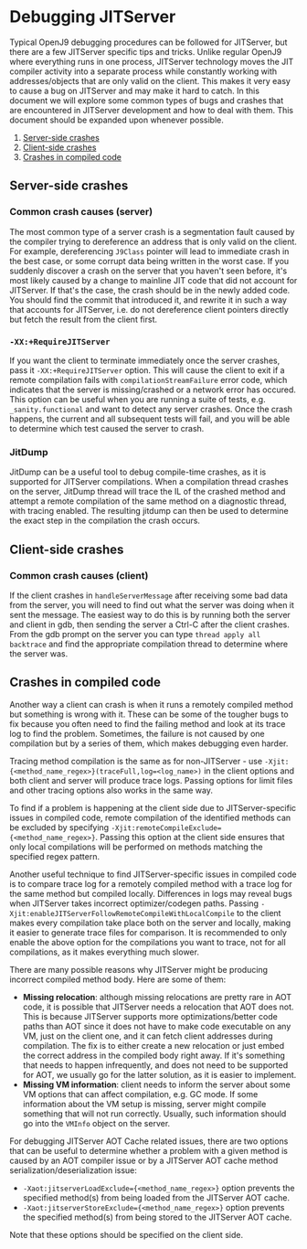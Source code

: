 <!--
Copyright IBM Corp. and others 2018

This program and the accompanying materials are made available under
the terms of the Eclipse Public License 2.0 which accompanies this
distribution and is available at https://www.eclipse.org/legal/epl-2.0/
or the Apache License, Version 2.0 which accompanies this distribution and
is available at https://www.apache.org/licenses/LICENSE-2.0.

This Source Code may also be made available under the following
Secondary Licenses when the conditions for such availability set
forth in the Eclipse Public License, v. 2.0 are satisfied: GNU
General Public License, version 2 with the GNU Classpath
Exception [1] and GNU General Public License, version 2 with the
OpenJDK Assembly Exception [2].

[1] https://www.gnu.org/software/classpath/license.html
[2] https://openjdk.org/legal/assembly-exception.html

SPDX-License-Identifier: EPL-2.0 OR Apache-2.0 OR GPL-2.0-only WITH Classpath-exception-2.0 OR GPL-2.0-only WITH OpenJDK-assembly-exception-1.0
-->

# Debugging JITServer

Typical OpenJ9 debugging procedures can be followed for JITServer, but there are a few JITServer specific tips and tricks.
Unlike regular OpenJ9 where everything runs in one process, JITServer technology moves the JIT compiler activity into a separate process while constantly
working with addresses/objects that are only valid on the client. This makes it very easy to cause a bug on JITServer and may make it hard to catch.
In this document we will explore some common types of bugs and crashes that are encountered in JITServer development and how to deal with them.
This document should be expanded upon whenever possible.

1. [Server-side crashes](#server-side-crashes)
2. [Client-side crashes](#client-side-crashes)
3. [Crashes in compiled code](#crashes-in-compiled-code)

## Server-side crashes

### Common crash causes (server)

The most common type of a server crash is a segmentation fault caused by the compiler trying to dereference an address that is only valid on the client.
For example, dereferencing `J9Class` pointer will lead to immediate crash in the best case, or some corrupt data being written in the worst case.
If you suddenly discover a crash on the server that you haven't seen before, it's most likely caused by a change to mainline JIT code that did not account
for JITServer. If that's the case, the crash should be in the newly added code. You should find the commit that introduced it, and rewrite it in such a way
that accounts for JITServer, i.e. do not dereference client pointers directly but fetch the result from the client first.

### `-XX:+RequireJITServer`

If you want the client to terminate immediately once the server crashes, pass it `-XX:+RequireJITServer` option. This will cause the client
to exit if a remote compilation fails with `compilationStreamFailure` error code, which indicates that the server is missing/crashed or a network error has occured.
This option can be useful when you are running a suite of tests, e.g. `_sanity.functional` and want to detect any server crashes. Once the crash happens,
the current and all subsequent tests will fail, and you will be able to determine which test caused the server to crash.

### JitDump

JitDump can be a useful tool to debug compile-time crashes, as it is supported for JITServer compilations.
When a compilation thread crashes on the server, JitDump thread will trace the IL of the crashed method and attempt a remote compilation of the same method on a diagnostic thread, with tracing enabled. The resulting jitdump can then be used to determine the exact step in the compilation the crash occurs.

## Client-side crashes

### Common crash causes (client)

If the client crashes in `handleServerMessage` after receiving some bad data from the server, you will need to find out what the server was doing when it sent the message. The easiest way to do this is by running both the server and client in gdb, then sending the server a Ctrl-C after the client crashes. From the gdb prompt on the server you can type `thread apply all backtrace` and find the appropriate compilation thread to determine where the server was.

## Crashes in compiled code

Another way a client can crash is when it runs a remotely compiled method but something is wrong with it. These can be some of the tougher bugs to fix
because you often need to find the failing method and look at its trace log to find the problem. Sometimes, the failure is not caused by one compilation
but by a series of them, which makes debugging even harder.

Tracing method compilation is the same as for non-JITServer - use `-Xjit:{<method_name_regex>}(traceFull,log=<log_name>)` in the client options and both client
and server will produce trace logs. Passing options for limit files and other tracing options also works in the same way.

To find if a problem is happening at the client side due to JITServer-specific issues in compiled code, remote compilation of the identified methods can be excluded by specifying `-Xjit:remoteCompileExclude={<method_name_regex>}`. Passing this option at the client side ensures that only local compilations will be performed on methods matching the specified regex pattern.

Another useful technique to find JITServer-specific issues in compiled code is to compare trace log for a remotely compiled method
with a trace log for the same method but compiled locally.
Differences in logs may reveal bugs when JITServer takes incorrect optimizer/codegen paths.
Passing `-Xjit:enableJITServerFollowRemoteCompileWithLocalCompile` to the client makes every compilation take place both on the server
and locally, making it easier to generate trace files for comparison. It is recommended to only enable the above option for the compilations you want to trace, not for all compilations, as it makes everything much slower.

There are many possible reasons why JITServer might be producing incorrect compiled method body.
Here are some of them:

- **Missing relocation**: although missing relocations are pretty rare in AOT code, it is possible that JITServer needs a relocation
that AOT does not. This is because JITServer supports more optimizations/better code paths than AOT since it does not have to make code
executable on any VM, just on the client one, and it can fetch client addresses during compilation. The fix is to either create a new
relocation or just embed the correct address in the compiled body right away. If it's something that needs to happen infrequently, and does not need to be supported for AOT,
we usually go for the latter solution, as it is easier to implement.
- **Missing VM information**: client needs to inform the server about some VM options that can affect compilation, e.g. GC mode.
If some information about the VM setup is missing, server might compile something that will not run correctly. Usually, such information
should go into the `VMInfo` object on the server.


For debugging JITServer AOT Cache related issues, there are two options that can be useful to determine whether a problem with a given method is caused by an AOT compiler issue or by a JITServer AOT cache method serialization/deserialization issue:

- `-Xaot:jitserverLoadExclude={<method_name_regex>}` option prevents the specified method(s) from being loaded from the JITServer AOT cache.
- `-Xaot:jitserverStoreExclude={<method_name_regex>}` option prevents the specified method(s) from being stored to the JITServer AOT cache.

Note that these options should be specified on the client side.
